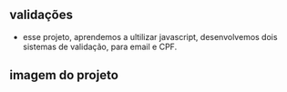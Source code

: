 ## validações

 * esse projeto, aprendemos a ultilizar javascript, 
  desenvolvemos dois sistemas de validação, para email e CPF.

## imagem do projeto 


  

